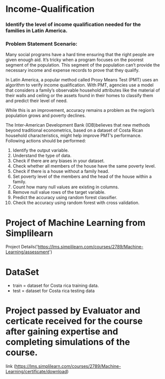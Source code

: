 # Income-Qualification

### Identify the level of income qualification needed for the families in Latin America.

### Problem Statement Scenario:
Many social programs have a hard time ensuring that the right people are given enough aid. It’s tricky when a program focuses on the poorest segment of the population. This segment of the population can’t provide the necessary income and expense records to prove that they qualify.

In Latin America, a popular method called Proxy Means Test (PMT) uses an algorithm to verify income qualification. With PMT, agencies use a model that considers a family’s observable household attributes like the material of their walls and ceiling or the assets found in their homes to
classify them and predict their level of need.

While this is an improvement, accuracy remains a problem as the region’s population grows and poverty declines.

The Inter-American Development Bank (IDB)believes that new methods beyond traditional econometrics, based on a dataset of Costa Rican household characteristics, might help improve PMT’s performance.
Following actions should be performed:

1. Identify the output variable.
2. Understand the type of data.
3. Check if there are any biases in your dataset.
4. Check whether all members of the house have the same poverty level.
5. Check if there is a house without a family head.
6. Set poverty level of the members and the head of the house within a family.
7. Count how many null values are existing in columns.
8. Remove null value rows of the target variable.
9. Predict the accuracy using random forest classifier.
10. Check the accuracy using random forest with cross validation.

# Project of Machine Learning from Simplilearn
Project Details('https://lms.simplilearn.com/courses/2789/Machine-Learning/assessment')

# DataSet
* train =  dataset for Costa rica training data. 
* test  =  dataset for Costa rica testing data

# Project passed by Evaluator and certicate received for the course after gaining expertise and completing simulations of the course.
link (https://lms.simplilearn.com/courses/2789/Machine-Learning/certificate/download)

